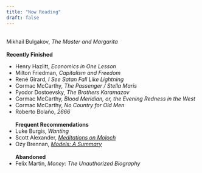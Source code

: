 ```yaml
---
title: "Now Reading"
draft: false
---
```

\
Mikhail Bulgakov, _The Master and Margarita_
\
\
**Recently Finished**
- Henry Hazlitt, _Economics in One Lesson_
- Milton Friedman, _Capitalism and Freedom_
- René Girard, _I See Satan Fall Like Lightning_
- Cormac McCarthy, _The Passenger / Stella Maris_
- Fyodor Dostoevsky, _The Brothers Karamazov_
- Cormac McCarthy, _Blood Meridian, or, the Evening Redness in the West_
- Cormac McCarthy, _No Country for Old Men_
- Roberto Bolaño, _2666_
\
\
**Frequent Recommendations**
- Luke Burgis, _Wanting_
- Scott Alexander, [_Meditations on Moloch_](https://slatestarcodex.com/2014/07/30/meditations-on-moloch/)
- Ozy Brennan, [_Models: A Summary_](https://thingofthings.wordpress.com/2018/05/25/models-a-summary/)
\
\
**Abandoned**
- Felix Martin, _Money: The Unauthorized Biography_